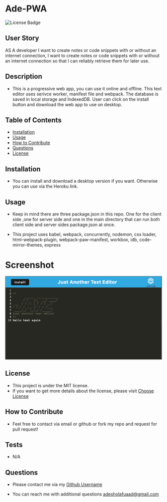 # Ade-PWA
![License Badge](https://img.shields.io/badge/license-MIT-brightgreen)

## User Story
AS A developer I want to create notes or code snippets with or without an internet connection, I want to create notes or code snippets with or without an internet connection so that I can reliably retrieve them for later use.


## Description
* This is a progressive web app, you can use it online and offline. This text editor uses serivce worker, manifest file and webpack. The database is saved in local storage and IndexedDB. User can click on the install button and download the web app to use on desktop.

## Table of Contents
- [Installation](#installation)
- [Usage](#usage)
- [How to Contribute](#how-to-contribute)
- [Questions](#questions)
- [License](#license)

## Installation
* You can install and download a desktop version if you want. Otherwise you can use via the Heroku link.

## Usage
* Keep in mind there are three package.json in this repo. One for the client side ,one for server side and one in the main directory that can run both client side and server sides package.json at once.

* This project uses babel, webpack, concurrently, nodemon, css loader, html-webpack-plugin, webpack-paw-manifest, workbox, idb, code-mirror-themes, express

# Screenshot
![Screenshot](./screenshot/pwa-text-editor.png)

## License
* This project is under the MIT license.
* If you want to get more details about the license, please visit [Choose License](https://choosealicense.com "Choose License")

## How to Contribute
* Feel free to contact via email or github or fork my repo and request for pull request!

## Tests
* N/A

## Questions
* Please contact me via my [Github Username](https://github.com/adefuaad)

* You can reach me with additional questions <a href="mailto:adesholafuaad@gmail.com">adesholafuaad@gmail.com</a>


